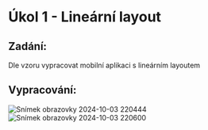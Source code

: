 # Úkol 1 - Lineární layout

## Zadání:
Dle vzoru vypracovat mobilní aplikaci s lineárním layoutem

## Vypracování:

![Snímek obrazovky 2024-10-03 220444](https://github.com/user-attachments/assets/03071a33-8504-4013-a4ea-da6294a0bf9c)
![Snímek obrazovky 2024-10-03 220600](https://github.com/user-attachments/assets/5fee736e-aa07-485f-b82f-81c1ab628667)
